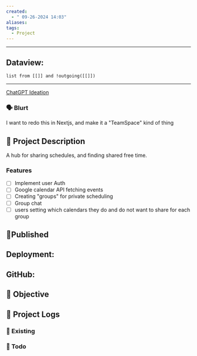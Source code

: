 ```yaml
---
created:
  - " 09-26-2024 14:03"
aliases: 
tags:
  - Project
---
```


---
## Dataview:
```dataview
list from [[]] and !outgoing([[]])
```
---

[ChatGPT Ideation](https://chatgpt.com/share/66f5cc03-3cec-800b-bc98-c9b18fd465db)

### 🗣️ Blurt
I want to redo this in Nextjs, and make it a "TeamSpace" kind of thing


## 🧾 Project Description
A hub for sharing schedules, and finding shared free time.

### Features
- [ ] Implement user Auth
- [ ] Google calendar API fetching events
- [ ] Creating "groups" for private scheduling
- [ ] Group chat
- [ ] users setting which calendars they do and do not want to share for each group 

## 🧲Published
Deployment:
- 
GitHub:
- 

## 🎯 Objective


## 📂 Project Logs 


### 🏢 Existing



### 🔨 Todo


